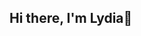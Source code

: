 ## Hi there, I'm Lydia👋

<!--
**Lydiaa246/Lydiaa246** is a ✨ _special_ ✨ repository because its `README.md` (this file) appears on your GitHub profile.
💙**Languages I speak:** C++,java and my personal favorite-python🐍
🔧Tools: Git,VS code,Intellij,Eclipse,Jupyter Notebooks
📚currently learning :web development and data structures
